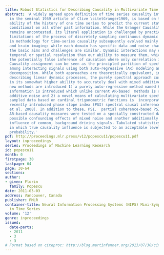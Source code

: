 ```yaml
---
title: Robust Statistics for Describing Causality in Multivariate Time Series.
abstract: 'A widely agreed upon definition of time series causality inference, established
  in the seminal 1969 article of Clive \citetGranger1969, is based on the relative
  ability of the history of one time series to predict the current state of another,
  conditional on all other past information. While the Granger Causality (GC) principle
  remains uncontested, its literal application is challenged by practical and physical
  limitations of the process of discretely sampling continuous dynamic systems. Advances
  in methodology for time-series causality subsequently evolved mainly in econometrics
  and brain imaging: while each domain has specific data and noise characteristics
  the basic aims and challenges are similar. Dynamic interactions may occur at higher
  temporal or spatial resolution than our ability to measure them, which leads to
  the potentially false inference of causation where only correlation is present.  
  Causality assignment can be seen as the principled partition of spectral coherence
  among interacting signals using both auto-regressive (AR) modeling and spectral
  decomposition. While both approaches are theoretically equivalent, interchangeably
  describing linear dynamic processes, the purely spectral approach currently differs
  in its somewhat higher ability to accurately deal with mixed additive noise. Two
  new methods are introduced 1) a purely auto-regressive method named Causal Structural
  Information is introduced which unlike current AR-based  methods is robust to mixed
  additive noise and 2) a novel means of calculating multivariate spectra for unevenly
  sampled data based on cardinal trigonometric functions is  incorporated into the
  recently introduced phase slope index (PSI) spectral causal inference method (Nolte
  et al. 2008). In addition to these, PSI,  partial coherence-based PSI and existing
  AR-based causality measures were tested on a specially constructed data-set simulating
  possible confounding effects of mixed noise and another additionally testing the
  influence of common, background driving signals. Tabulated statistics are provided
  in which true causality influence is subjected to an acceptable level of false inference
  probability.'
pdf: http://proceedings.mlr.press/v12/popescu11/popescu11.pdf
layout: inproceedings
series: Proceedings of Machine Learning Research
id: popescu11
month: 0
firstpage: 30
lastpage: 64
page: 30-64
sections: 
author:
- given: Florin
  family: Popescu
date: 2011-03-03
address: Vancouver, Canada
publisher: PMLR
container-title: Neural Information Processing Systems (NIPS) Mini-Symposium on Causality
  in Time Series
volume: '12'
genre: inproceedings
issued:
  date-parts:
  - 2011
  - 3
  - 3
# Format based on citeproc: http://blog.martinfenner.org/2013/07/30/citeproc-yaml-for-bibliographies/
---
```


